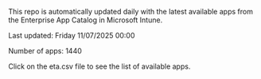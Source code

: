 This repo is automatically updated daily with the latest available apps from the Enterprise App Catalog in Microsoft Intune.

Last updated: Friday 11/07/2025 00:00

Number of apps: 1440

Click on the eta.csv file to see the list of available apps.
